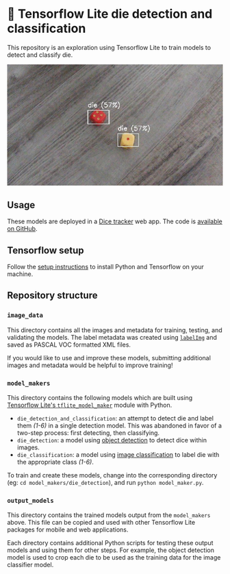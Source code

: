 # 🎲 Tensorflow Lite die detection and classification

This repository is an exploration using Tensorflow Lite to train models to detect and classify die.

![example of die detection](./example.jpg)

## Usage

These models are deployed in a [Dice tracker](https://dice-tracker.vercel.app) web app. The code is [available on GitHub](https://github.com/skovy/tensorflow-dice-app).

## Tensorflow setup

Follow the [setup instructions](https://www.tensorflow.org/install) to install Python and Tensorflow on your machine.

## Repository structure

### `image_data`

This directory contains all the images and metadata for training, testing, and validating the models. The label metadata was created using [`labelImg`](https://github.com/heartexlabs/labelImg) and saved as PASCAL VOC formatted XML files.

If you would like to use and improve these models, submitting additional images and metadata would be helpful to improve training!

### `model_makers`

This directory contains the following models which are built using [Tensorflow Lite's `tflite_model_maker`](https://www.tensorflow.org/lite/api_docs/python/tflite_model_maker) module with Python.

- `die_detection_and_classification`: an attempt to detect die and label them _(1-6)_ in a single detection model. This was abandoned in favor of a two-step process: first detecting, then classifying.
- `die_detection`: a model using [object detection](https://www.tensorflow.org/lite/examples/object_detection/overview) to detect dice within images.
- `die_classification`: a model using [image classification](https://www.tensorflow.org/lite/examples/image_classification/overview) to label die with the appropriate class _(1-6)_.

To train and create these models, change into the corresponding directory (eg: `cd model_makers/die_detection`), and run `python model_maker.py`.

### `output_models`

This directory contains the trained models output from the `model_makers` above. This file can be copied and used with other Tensorflow Lite packages for mobile and web applications.

Each directory contains additional Python scripts for testing these output models and using them for other steps. For example, the object detection model is used to crop each die to be used as the training data for the image classifier model.
